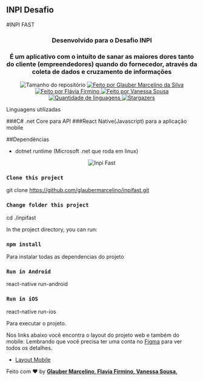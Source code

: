 ## INPI Desafio 
#INPI FAST

<h3 align="center">Desenvolvido para o Desafio INPI</h3>
<h3 align="center">É um aplicativo com o intuito de sanar as maiores dores tanto do cliente (empreendedores) quando do fornecedor, através da coleta de dados e cruzamento de informações</h3>

<p align="center">
  <img alt="Tamanho do repositório" src="https://img.shields.io/github/repo-size/glaubermarcelino/inpifast">
  
  <a href="https://www.instagram.com/mrglauber/">
    <img alt="Feito por Glauber Marcelino da Silva" src="https://img.shields.io/badge/made%20by-Glauber%20Marcelino-%2304D361">
  <img alt="Feito por Flávia Firmino" src="https://img.shields.io/badge/made%20by-Flavia%20Firmino-%2304D361">
  <img alt="Feito por Vanessa Sousa" src="https://img.shields.io/badge/made%20by-Vanessa%20Sousa-%2304D361">
  
  </a>
  
  <a href="https://github.com/glaubermarcelino/inpifast/search?l=typescript">
    <img alt="Quantidade de linguagens" src="https://img.shields.io/github/languages/count/glaubermarcelino/inpifast">
  </a>
  
  <a href="https://github.com/glaubermarcelino/inpifast/stargazers">
    <img alt="Stargazers" src="https://img.shields.io/github/stars/glaubermarcelino/inpifast">
  </a>
</p>
<p>Linguagens utilizadas</p>
###C# .net Core para API
###React Native(Javascript) para a aplicação mobile

##Dependências
* dotnet runtime (Microsoft .net que roda em linux)

<p align="center"> <img src="https://github.com/glaubermarcelino/inpifast/blob/main/src/inpifast-App.gif?raw=true" alt="Inpi Fast" /> </p>


### `Clone this project`
git clone https://github.com/glaubermarcelino/inpifast.git

### `Change folder this project`
cd ./inpifast

In the project directory, you can run:

### `npm install`

Para instalar todas as dependencias do projeto

### `Run in Android`
react-native run-android

### `Run in iOS`
react-native run-ios

Para executar o projeto.

Nos links abaixo você encontra o layout do projeto web e também do mobile. Lembrando que você precisa ter uma conta no [Figma](http://figma.com/) para ver todos os detalhes.

- [Layout Mobile](https://www.figma.com/file/ysFEIXNaV46eUavBVyzNeb/INPI?node-id=542%3A409)

Feito com ♥ by <strong><a href="https://www.linkedin.com/in/gtstecnologia/">Glauber Marcelino, </a></strong> <strong><a href="https://www.linkedin.com/in/flaviafirmino/">Flavia Firmino, </a></strong> <strong><a href="https://www.linkedin.com/in/vanessa-sousa-9a195386/">Vanessa Sousa, </a></strong>
